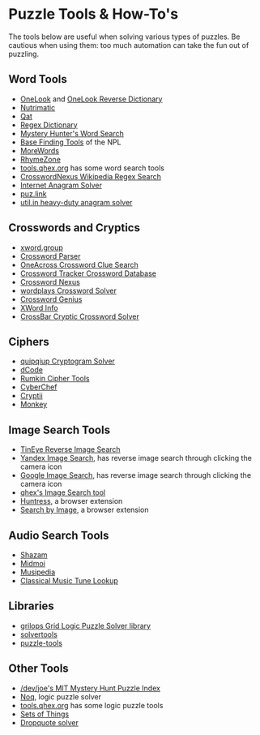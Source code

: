 # Puzzle Tools & How-To's

The tools below are useful when solving various types of puzzles. Be cautious when using them: too much automation can take the fun out of puzzling.

## Word Tools

* [OneLook](http://www.onelook.com) and [OneLook Reverse Dictionary](http://onelook.com/reverse-dictionary.shtml)
* [Nutrimatic](https://nutrimatic.org/)
* [Qat](https://www.quinapalus.com/qat.html)
* [Regex Dictionary](https://www.visca.com/regexdict/)
* [Mystery Hunter's Word Search](http://thewordsword.com/)
* [Base Finding Tools](http://wiki.puzzlers.org/dokuwiki/doku.php?id=solving:bases) of the NPL
* [MoreWords](https://www.morewords.com/)
* [RhymeZone](https://www.rhymezone.com/)
* [tools.qhex.org](https://tools.qhex.org/) has some word search tools
* [CrosswordNexus Wikipedia Regex Search](https://crosswordnexus.com/wiki/)
* [Internet Anagram Solver](http://wordsmith.org/anagram/)
* [puz.link](http://puz.link/)
* [util.in heavy-duty anagram solver](https://util.in/solver.html)

## Crosswords and Cryptics

* [xword.group](https://xword.group/)
* [Crossword Parser](http://www.npinsker.me/puzzles/crossword)
* [OneAcross Crossword Clue Search](http://www.oneacross.com/crosswords/)
* [Crossword Tracker Crossword Database](https://crosswordtracker.com/)
* [Crossword Nexus](https://www.crosswordnexus.com/)
* [wordplays Crossword Solver](https://www.wordplays.com/)
* [Crossword Genius](https://www.crosswordgenius.com/)
* [XWord Info](https://www.xwordinfo.com/)
* [CrossBar Cryptic Crossword Solver](https://eobar.org/Crossbar.php)

## Ciphers

* [quipqiup Cryptogram Solver](https://www.quipqiup.com/)
* [dCode](https://www.dcode.fr/en)
* [Rumkin Cipher Tools](http://rumkin.com/tools/cipher/)
* [CyberChef](https://gchq.github.io/CyberChef/)
* [Cryptii](https://cryptii.com/)
* [Monkey](http://www.npinsker.me/puzzles/monkey/)

## Image Search Tools

* [TinEye Reverse Image Search](https://tineye.com/)
* [Yandex Image Search](https://yandex.com/images/), has reverse image search through clicking the camera icon
* [Google Image Search](https://images.google.com/), has reverse image search through clicking the camera icon
* [qhex's Image Search tool](https://tools.qhex.org/imagesearch.html)
* [Huntress](https://chrome.google.com/webstore/detail/huntress-reverse-image-se/nkhjamjppefmeceaokadfacbdmmcmdpg?hl=en), a browser extension
* [Search by Image](https://github.com/dessant/search-by-image), a browser extension

## Audio Search Tools

* [Shazam](https://www.shazam.com/)
* [Midmoi](https://www.midomi.com/)
* [Musipedia](https://www.musipedia.org/)
* [Classical Music Tune Lookup](http://bestclassicaltunes.com/DictionaryPiano.aspx)

## Libraries

* [grilops Grid Logic Puzzle Solver library](https://github.com/obijywk/grilops)
* [solvertools](https://github.com/rspeer/solvertools)
* [puzzle-tools](https://github.com/dgulotta/puzzle-tools)

## Other Tools

* [/dev/joe's MIT Mystery Hunt Puzzle Index](https://devjoe.appspot.com/huntindex/)
* [Noq](https://www.mstang.xyz/noq), logic puzzle solver
* [tools.qhex.org](https://tools.qhex.org/) has some logic puzzle tools
* [Sets of Things](https://phenomist.wordpress.com/storage/sets/)
* [Dropquote solver](https://cjquines.com/dropquote/)
